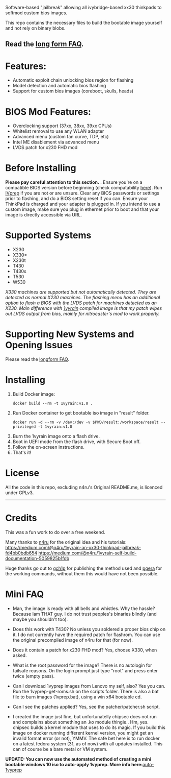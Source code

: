 Software-based "jailbreak" allowing all ivybridge-based xx30 thinkpads to softmod custom bios images.

This repo contains the necessary files to build the bootable image yourself and not rely on binary blobs.

## Read the [long form FAQ](https://medium.com/@n4ru/1vyrain-an-xx30-thinkpad-jailbreak-fd4bb0bdb654).

# Features:
- Automatic exploit chain unlocking bios region for flashing
- Model detection and automatic bios flashing
- Support for custom bios images (coreboot, skulls, heads)

# BIOS Mod Features:
- Overclocking support (37xx, 38xx, 39xx CPUs)
- Whitelist removal to use any WLAN adapter
- Advanced menu (custom fan curve, TDP, etc)
- Intel ME disablement via advanced menu
- LVDS patch for x230 FHD mod

# Before Installing
**Please pay careful attention to this section.** . Ensure you're on a compatible BIOS version before beginning (check compatability [here](https://github.com/gch1p/thinkpad-bios-software-flashing-guide#bios-versions)). Run [IVprep](https://github.com/n4ru/IVprep) if you are not or are unsure. Clear any BIOS passwords or settings prior to flashing, and do a BIOS setting reset if you can. Ensure your ThinkPad is charged and your adapter is plugged in. If you intend to use a custom image, make sure you plug in ethernet prior to boot and that your image is directly accessible via URL.

# Supported Systems
- X230
- X330*
- X230t
- T430
- T430s
- T530
- W530

*X330 machines are supported but not automatically detected. They are detected as normal X230 machines. The flashing menu has an additional option to flash a BIOS with the LVDS patch for machines detected as an X230. Main difference with [1vyrain](https://github.com/n4ru/1vrain) compiled image is that my patch wipes out LVDS output from bios, mainly for nitrocaster's mod to work properly.*

# Supporting New Systems and Opening Issues
Please read the [longform FAQ](https://medium.com/@n4ru/1vyrain-an-xx30-thinkpad-jailbreak-fd4bb0bdb654).

# Installing

1. Build Docker image:
   ```console
   docker build --rm -t 1vyrain:v1.0 .
   ```
2. Run Docker container to get bootable iso image in "result" folder.
   ```console
   docker run -d --rm -v /dev:/dev -v $PWD/result:/workspace/result --privileged -t 1vyrain:v1.0
   ```
3. Burn the 1vyrain image onto a flash drive.
4. Boot in UEFI mode from the flash drive, with Secure Boot off.
5. Follow the on-screen instructions.
6. That's it!

# License

All the code in this repo, excluding n4ru's Original README.me, is licenced under GPLv3.

---

# Credits

This was a fun work to do over a free weekend.

Many thanks to [n4ru](https://1vyra.in/) for the original idea and his tutorials:
https://medium.com/@n4ru/1vyrain-an-xx30-thinkpad-jailbreak-fd4bb0bdb654
https://medium.com/@n4ru/1vyrain-self-build-documentation-5059825b1fdb

Huge thanks go out to [gch1p](https://github.com/gch1p/thinkpad-bios-software-flashing-guide) for publishing the method used and [pgera](https://github.com/hamishcoleman/thinkpad-ec/issues/70#issuecomment-417903315) for the working commands, without them this would have not been possible.

# Mini FAQ

- Man, the image is ready with all bells and whistles. Why the hassle?
Because Iam THAT guy. I do not trust peoples's binaries blindly (and maybe you shouldn't too).

- Does this work with T430?
No unless you soldered a proper bios chip on it. I do not currently have the required patch for flashrom. You can use the original precompiled image of n4ru for that (for now).

- Does it contain a patch for x230 FHD mod?
Yes, choose X330, when asked.

- What is the root password for the image?
There is no autologin for failsafe reasons. On the login prompt just type "root" and press enter twice (empty pass).

- Can I download 1vyprep images from Lenovo my self, also?
Yes you can. Run the 1vyprep-get-roms.sh on the scripts folder. There is also a bat file to burn images (1vprep.bat), using a win x64 bootable cd.

- Can I see the patches applied?
Yes, see the patcher/patcher.sh script.

- I created the image  just fine, but unfortunatelly chipsec does not run and complains about something an .ko module thingie..
Hm, yes. chipsec builds a kernel module that uses to do its magic. If you build this image on docker running different kernel version, you might get an invalid format error (or not), YMMV. The safe bet here is to run docker on a latest fedora system (31, as of now) with all updates installed. This can of course be a bare metal or VM system.

**UPDATE: You can now use the automated method of creating a mini bootable windows 10 iso to auto-apply 1vyprep. More info here:**[auto-1vyprep](https://github.com/dpolitis/auto-ivyprep)
